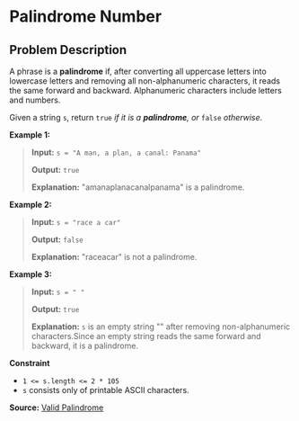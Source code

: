 # Palindrome Number

## Problem Description

A phrase is a **palindrome** if, after converting all uppercase letters into lowercase letters and removing all non-alphanumeric characters, it reads the same forward and backward. Alphanumeric characters include letters and numbers.

Given a string `s`, return `true` _if it is a **palindrome**, or_ `false` _otherwise_.

**Example 1:**

> **Input:** `s = "A man, a plan, a canal: Panama"`
>
> **Output:** `true`
>
> **Explanation:** "amanaplanacanalpanama" is a palindrome.

**Example 2:**

> **Input:** `s = "race a car"`
>
> **Output:** `false`
>
> **Explanation:** "raceacar" is not a palindrome.

**Example 3:**

> **Input:** `s = " "`
>
> **Output:** `true`
>
> **Explanation:** `s` is an empty string "" after removing non-alphanumeric characters.Since an empty string reads the same forward and backward, it is a palindrome.

**Constraint**

- `1 <= s.length <= 2 * 105`
- `s` consists only of printable ASCII characters.

**Source:** [Valid Palindrome](https://leetcode.com/problems/valid-palindrome/)

